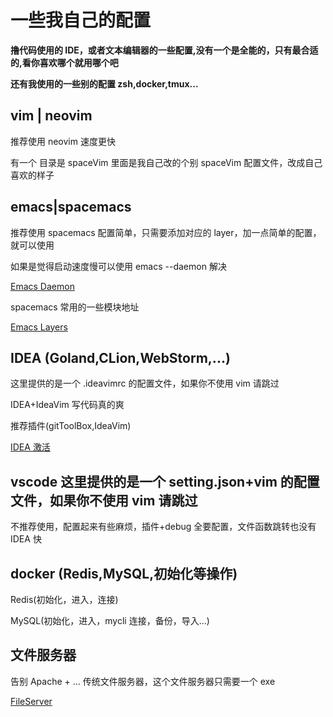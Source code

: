# **一些我自己的配置**

**撸代码使用的 IDE，或者文本编辑器的一些配置,没有一个是全能的，只有最合适的,看你喜欢哪个就用哪个吧**

**还有我使用的一些别的配置 zsh,docker,tmux...**

## vim | neovim

推荐使用 neovim 速度更快

有一个 目录是 spaceVim 里面是我自己改的个别 spaceVim 配置文件，改成自己喜欢的样子

## emacs|spacemacs

推荐使用 spacemacs 配置简单，只需要添加对应的 layer，加一点简单的配置，就可以使用

如果是觉得启动速度慢可以使用 emacs --daemon 解决

[Emacs Daemon](https://www.emacswiki.org/emacs/EmacsAsDaemon)

spacemacs 常用的一些模块地址

[Emacs Layers](https://www.spacemacs.org/layers/LAYERS.html)

## IDEA (Goland,CLion,WebStorm,...)

这里提供的是一个 .ideavimrc 的配置文件，如果你不使用 vim 请跳过

IDEA+IdeaVim 写代码真的爽

推荐插件(gitToolBox,IdeaVim)

[IDEA 激活](https://zhile.io/)

## vscode 这里提供的是一个 setting.json+vim 的配置文件，如果你不使用 vim 请跳过

不推荐使用，配置起来有些麻烦，插件+debug 全要配置，文件函数跳转也没有 IDEA 快

## docker (Redis,MySQL,初始化等操作)

Redis(初始化，进入，连接)

MySQL(初始化，进入，mycli 连接，备份，导入...)

## 文件服务器

告别 Apache + ... 传统文件服务器，这个文件服务器只需要一个 exe

[FileServer](https://github.com/NorseLZJ/example/tree/master/cmd/fsv)
